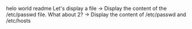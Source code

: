 helo world readme
Let's display a file -> Display the content of the /etc/passwd file. 
What about 2? -> Display the content of /etc/passwd and /etc/hosts
